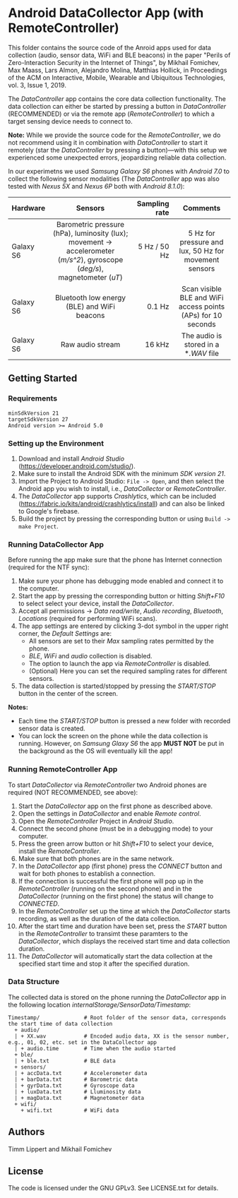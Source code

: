 # Android DataCollector App (with RemoteController)

This folder contains the source code of the Anroid apps used for data collection (audio, sensor data, WiFi and BLE beacons) in the paper "Perils of Zero-Interaction Security in the Internet of Things", by Mikhail Fomichev, Max Maass, Lars Almon, Alejandro Molina, Matthias Hollick, in Proceedings of the ACM on Interactive, Mobile, Wearable and Ubiquitous Technologies, vol. 3, Issue 1, 2019.

The *DataController* app contains the core data collection functionality. The data collection can either be started by pressing a button in *DataController* (RECOMMENDED) or via the remote app (*RemoteController*) to which a target sensing device needs to connect to.

**Note:** While we provide the source code for the *RemoteController*, we do not recommend using it in combination with *DataController* to start it remotely (star the *DataController* by pressing a button)—with this setup we experienced some unexpected errors, jeopardizing reliable data collection. 

In our experimetns we used *Samsung Galaxy S6* phones with *Android 7.0* to collect the following sensor modalities (The *DataController* app was also tested with *Nexus 5X* and *Nexus 6P* both with *Android 8.1.0*):

| **Hardware**      | **Sensors**       | **Sampling rate**  | **Comments** |
| ------------- |:-------------:| -----:|:-----------------------:|
| Galaxy S6  | Barometric pressure (hPa), luminosity (lux);  movement -> accelerometer (*m/s^2*), gyroscope (*deg/s*), magnetometer (*uT*) | 5 Hz / 50 Hz |        5 Hz for pressure and lux, 50 Hz for movement sensors            |
| Galaxy S6  | Bluetooth low energy (BLE) and WiFi beacons      |   0.1 Hz |  Scan visible BLE and WiFi access points (APs) for 10 seconds     |
| Galaxy S6  | Raw audio stream   |    16 kHz |     The audio is stored in a **.WAV* file 


## Getting Started

### Requirements

```
minSdkVersion 21 
targetSdkVersion 27 
Android version >= Android 5.0
```

### Setting up the Environment

1. Download and install *Android Studio* (https://developer.android.com/studio/).
2. Make sure to install the Android SDK with the minimum *SDK version 21*.
3. Import the Project to Android Studio: ```File -> Open```, and then select the Android app you wish to install, i.e., *DataCollector* or *RemoteController*.
4. The *DataCollector* app supports *Crashlytics*, which can be included (https://fabric.io/kits/android/crashlytics/install) and can also be linked to Google's firebase.
5. Build the project by pressing the corresponding button or using ```Build -> make Project```.

### Running DataCollector App

Before running the app make sure that the phone has Internet connection (required for the NTF sync):

1. Make sure your phone has debugging mode enabled and connect it to the computer.
2. Start the app by pressing the corresponding button or hitting *Shift+F10* to select select your device, install the *DataCollector*. 
3. Accept all permissions -> *Data read/write*, *Audio recording*, *Bluetooth*, *Locations* (required for performing WiFi scans).
4. The app settings are entered by clicking 3-dot symbol in the upper right corner, the *Default Settings* are:
	- All sensors are set to their *Max* sampling rates permitted by the phone.
	- *BLE*, *WiFi* and *audio* collection is disabled.
	- The option to launch the app via *RemoteController* is disabled.
    - (Optional) Here you can set the required sampling rates for different sensors.
5. The data collection is started/stopped by pressing the *START/STOP* button in the center of the screen. 

**Notes:** 
* Each time the *START/STOP* button is pressed a new folder with recorded sensor data is created. 
* You can lock the screen on the phone while the data collection is running. However, on *Samsung Glaxy S6* the app **MUST NOT** be put in the background as the OS will eventually kill the app!

### Running RemoteController App

To start *DataCollector* via *RemoteController* two Android phones are required (NOT RECOMMENDED, see above):

1. Start the *DataCollector* app on the first phone as described above.
2. Open the settings in *DataCollector* and enable *Remote control*.
4. Open the *RemoteController* Project in *Android Studio*.
5. Connect the second phone (must be in a debugging mode) to your computer.
6. Press the green arrow button or hit *Shift+F10* to select your device, install the *RemoteController*. 
7. Make sure that both phones are in the same network.
8. In the *DataCollector* app (first phone) press the *CONNECT* button and wait for both phones to establish a connection.
9. If the connection is successful the first phone will pop up in the *RemoteController* (running on the second phone) and in the *DataCollector* (running on the first phone) the status will change to *CONNECTED*.
10. In the *RemoteController* set up the time at which the *DataCollector* starts recording, as well as the duration of the data collection. 
11. After the start time and duration have been set, press the *START* button in the *RemoteController* to transimt these paramters to the *DataCollector*, which displays the received start time and data collection duration.
12. The *DataCollector* will automatically start the data collection at the specified start time and stop it after the specified duration. 


### Data Structure

The collected data is stored on the phone running the *DataCollector* app in the following location *internalStorage/SensorData/Timestamp*:

```
Timestamp/              # Root folder of the sensor data, corresponds the start time of data collection
  + audio/
  | + XX.wav            # Encoded audio data, XX is the sensor number, e.g., 01, 02, etc. set in the DataCollector app
  | + audio.time        # Time when the audio started
  + ble/
  | + ble.txt           # BLE data
  + sensors/
  | + accData.txt       # Accelerometer data
  | + barData.txt       # Barometric data
  | + gyrData.txt       # Gyroscope data
  | + luxData.txt       # Lluminosity data
  | + magData.txt       # Magnetometer data
  + wifi/
    + wifi.txt          # WiFi data
```

## Authors

Timm Lippert and Mikhail Fomichev


## License

The code is licensed under the GNU GPLv3. See LICENSE.txt for details.
